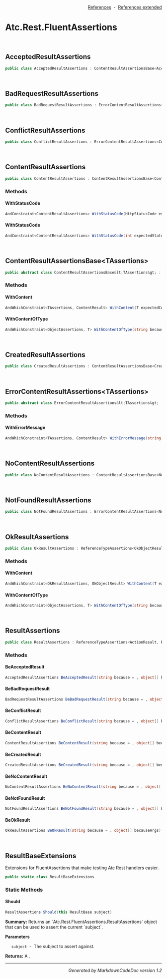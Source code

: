 <div style='text-align: right'>

[References](Index.md)&nbsp;&nbsp;-&nbsp;&nbsp;[References extended](IndexExtended.md)
</div>

# Atc.Rest.FluentAssertions

<br />


## AcceptedResultAssertions

```csharp
public class AcceptedResultAssertions : ContentResultAssertionsBase<AcceptedResultAssertions>
```


<br />


## BadRequestResultAssertions

```csharp
public class BadRequestResultAssertions : ErrorContentResultAssertions<BadRequestResultAssertions>
```


<br />


## ConflictResultAssertions

```csharp
public class ConflictResultAssertions : ErrorContentResultAssertions<ConflictResultAssertions>
```


<br />


## ContentResultAssertions

```csharp
public class ContentResultAssertions : ContentResultAssertionsBase<ContentResultAssertions>
```

### Methods


#### WithStatusCode

```csharp
AndConstraint<ContentResultAssertions> WithStatusCode(HttpStatusCode expectedStatusCode, string because = , object[] becauseArgs)
```
#### WithStatusCode

```csharp
AndConstraint<ContentResultAssertions> WithStatusCode(int expectedStatusCode, string because = , object[] becauseArgs)
```

<br />


## ContentResultAssertionsBase&lt;TAssertions&gt;

```csharp
public abstract class ContentResultAssertionsBase&lt;TAssertions&gt; : ReferenceTypeAssertions<ContentResult, ContentResultAssertionsBase<TAssertions>>
```

### Methods


#### WithContent

```csharp
AndWhichConstraint<TAssertions, ContentResult> WithContent(T expectedContent, string because = , object[] becauseArgs)
```
#### WithContentOfType

```csharp
AndWhichConstraint<ObjectAssertions, T> WithContentOfType(string because = , object[] becauseArgs)
```

<br />


## CreatedResultAssertions

```csharp
public class CreatedResultAssertions : ContentResultAssertionsBase<CreatedResultAssertions>
```


<br />


## ErrorContentResultAssertions&lt;TAssertions&gt;

```csharp
public abstract class ErrorContentResultAssertions&lt;TAssertions&gt; : ContentResultAssertionsBase<TAssertions>
```

### Methods


#### WithErrorMessage

```csharp
AndWhichConstraint<TAssertions, ContentResult> WithErrorMessage(string expectedErrorMessage, string because = , object[] becauseArgs)
```

<br />


## NoContentResultAssertions

```csharp
public class NoContentResultAssertions : ContentResultAssertionsBase<NoContentResultAssertions>
```


<br />


## NotFoundResultAssertions

```csharp
public class NotFoundResultAssertions : ErrorContentResultAssertions<NotFoundResultAssertions>
```


<br />


## OkResultAssertions

```csharp
public class OkResultAssertions : ReferenceTypeAssertions<OkObjectResult, OkResultAssertions>
```

### Methods


#### WithContent

```csharp
AndWhichConstraint<OkResultAssertions, OkObjectResult> WithContent(T expectedContent, string because = , object[] becauseArgs)
```
#### WithContentOfType

```csharp
AndWhichConstraint<ObjectAssertions, T> WithContentOfType(string because = , object[] becauseArgs)
```

<br />


## ResultAssertions

```csharp
public class ResultAssertions : ReferenceTypeAssertions<ActionResult, ResultAssertions>
```

### Methods


#### BeAcceptedResult

```csharp
AcceptedResultAssertions BeAcceptedResult(string because = , object[] becauseArgs)
```
#### BeBadRequestResult

```csharp
BadRequestResultAssertions BeBadRequestResult(string because = , object[] becauseArgs)
```
#### BeConflictResult

```csharp
ConflictResultAssertions BeConflictResult(string because = , object[] becauseArgs)
```
#### BeContentResult

```csharp
ContentResultAssertions BeContentResult(string because = , object[] becauseArgs)
```
#### BeCreatedResult

```csharp
CreatedResultAssertions BeCreatedResult(string because = , object[] becauseArgs)
```
#### BeNoContentResult

```csharp
NoContentResultAssertions BeNoContentResult(string because = , object[] becauseArgs)
```
#### BeNotFoundResult

```csharp
NotFoundResultAssertions BeNotFoundResult(string because = , object[] becauseArgs)
```
#### BeOkResult

```csharp
OkResultAssertions BeOkResult(string because = , object[] becauseArgs)
```

<br />


## ResultBaseExtensions
Extensions for FluentAssertions that make testing Atc Rest handlers easier.


```csharp
public static class ResultBaseExtensions
```

### Static Methods


#### Should

```csharp
ResultAssertions Should(this ResultBase subject)
```
<p><b>Summary:</b> Returns an `Atc.Rest.FluentAssertions.ResultAssertions` object that can be used  to assert the current `subject`.</p>

<b>Parameters</b>

&nbsp;&nbsp;&nbsp;&nbsp;&nbsp;`subject`&nbsp;&nbsp;-&nbsp;&nbsp;The subject to assert against.<br />
<p><b>Returns:</b> A .</p>

<hr /><div style='text-align: right'><i>Generated by MarkdownCodeDoc version 1.2</i></div>
